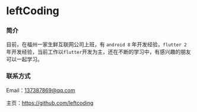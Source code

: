 # leftCoding

### 简介

目前，在福州一家生鲜互联网公司上班，有 `android 8` 年开发经验，`flutter 2` 年开发经验，当前工作以`flutter`开发为主，还在不断的学习中，有感兴趣的朋友可以一起学习。

### 联系方式

Email：137387869@qq.com

主页：https://github.com/leftcoding
